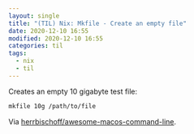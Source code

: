 ```yaml
---
layout: single
title: "(TIL) Nix: Mkfile - Create an empty file"
date: 2020-12-10 16:55
modified: 2020-12-10 16:55
categories: til
tags:
  - nix
  - til
---
```


Creates an empty 10 gigabyte test file:

```bash
mkfile 10g /path/to/file
```

Via
[herrbischoff/awesome-macos-command-line](https://github.com/herrbischoff/awesome-macos-command-line#files-disks-and-volumes).
